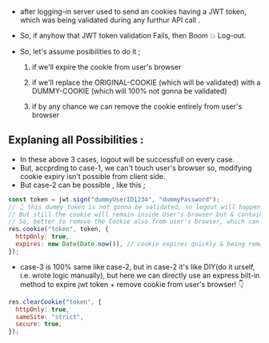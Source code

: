 - after logging-in server used to send an cookies having a JWT token, which was being validated during any furthur API call .
- So, if anyhow that JWT token validation Fails, then Boom 💥 Log-out.
- So, let's assume posibilities to do it ;

  1. if we'll expire the cookie from user's browser

  2. if we'll replace the ORIGINAL-COOKIE (which will be validated) with a DUMMY-COOKIE (which will 100% not gonna be validated)

  3. if by any chance we can remove the cookie entirely from user's browser

## Explaning all Possibilities :

- In these above 3 cases, logout will be successfull on every case.
- But, accprding to case-1, we can't touch user's browser so, modifying cookie expiry isn't possible from client side.
- But case-2 can be possible , like this ;

```js
const token = jwt.sign("dummyUserID1234", "dummyPassword");
// 👆 this dummy token is not gonna be validated, so logout will happen.
// But still the cookie will remain inside User's browser but & contain the dummy token, which can be confusing for Debuggers while debugging.
// So, better to remove the Cookie also from user's browser, which can be possible if we'll expire it quickly 👇
res.cookie("token", token, {
  httpOnly: true,
  expires: new Date(Date.now()), // cookie expires quickly & being removed automatically from user's browser !
});
```

- case-3 is 100% same like case-2, but in case-2 it's like DIY(do it urself, i.e. wrote logic manually), but here we can directly use an express bilt-in method to expire jwt token + remove cookie from user's browser! 👇

```js
res.clearCookie("token", {
  httpOnly: true,
  sameSite: "strict",
  secure: true,
});
```
